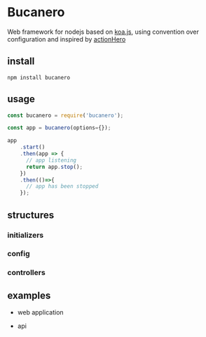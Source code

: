 # Bucanero

Web framework for nodejs based on [koa.js](https://koajs.com), using convention over configuration and inspired by [actionHero]()

## install

``npm install bucanero``

## usage

```Javascript
const bucanero = require('bucanero');

const app = bucanero(options={});

app
    .start()
    .then(app => {
      // app listening
      return app.stop();
    })
    .then(()=>{
      // app has been stopped
    });
```

## structures

### initializers

### config

### controllers

## examples

* web application

* api




